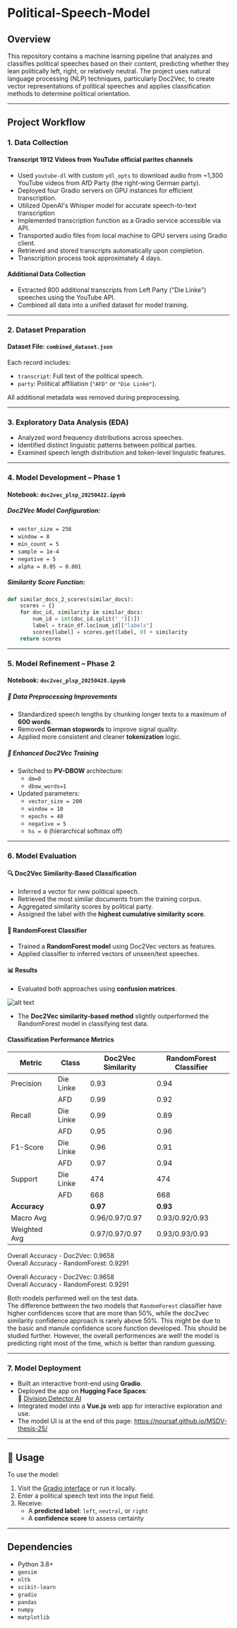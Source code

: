 # Political-Speech-Model

## Overview

This repository contains a machine learning pipeline that analyzes and classifies political speeches based on their content, predicting whether they lean politically left, right, or relatively neutral. The project uses natural language processing (NLP) techniques, particularly Doc2Vec, to create vector representations of political speeches and applies classification methods to determine political orientation.

---

## Project Workflow

### 1. Data Collection

#### Transcript 1912 Videos from YouTube official parites channels
- Used `youtube-dl` with custom `ydl_opts` to download audio from ~1,300 YouTube videos from AfD Party (the right-wing German party).
- Deployed four Gradio servers on GPU instances for efficient transcription.
- Utilized OpenAI's Whisper model for accurate speech-to-text transcription
- Implemented transcription function as a Gradio service accessible via API.
- Transported audio files from local machine to GPU servers using Gradio client.
- Retrieved and stored transcripts automatically upon completion.
- Transcription process took approximately 4 days.

#### Additional Data Collection
- Extracted 800 additional transcripts from Left Party ("Die Linke") speeches using the YouTube API.
- Combined all data into a unified dataset for model training.

---

### 2. Dataset Preparation

#### Dataset File: `combined_dataset.json`
Each record includes:
- `transcript`: Full text of the political speech.
- `party`: Political affiliation (`"AFD"` or `"Die Linke"`).

All additional metadata was removed during preprocessing.

---

### 3. Exploratory Data Analysis (EDA)

- Analyzed word frequency distributions across speeches.
- Identified distinct linguistic patterns between political parties.
- Examined speech length distribution and token-level linguistic features.

---

### 4. Model Development – Phase 1

#### Notebook: `doc2vec_plsp_20250422.ipynb`

##### Doc2Vec Model Configuration:
- `vector_size = 256`
- `window = 8`
- `min_count = 5`
- `sample = 1e-4`
- `negative = 5`
- `alpha = 0.05 → 0.001`

##### Similarity Score Function:

```python
def similar_docs_2_scores(similar_docs):
    scores = {}
    for doc_id, similarity in similar_docs:
        num_id = int(doc_id.split("_")[1])
        label = train_df.loc[num_id]["labels"]
        scores[label] = scores.get(label, 0) + similarity
    return scores
```
---

### 5. Model Refinement – Phase 2

#### Notebook: `doc2vec_plsp_20250428.ipynb`

##### 🔧 Data Preprocessing Improvements
- Standardized speech lengths by chunking longer texts to a maximum of **600 words**.
- Removed **German stopwords** to improve signal quality.
- Applied more consistent and cleaner **tokenization** logic.

##### 🧠 Enhanced Doc2Vec Training
- Switched to **PV-DBOW** architecture:
  - `dm=0`
  - `dbow_words=1`
- Updated parameters:
  - `vector_size = 200`
  - `window = 10`
  - `epochs = 40`
  - `negative = 5`
  - `hs = 0` (hierarchical softmax off)

---

### 6. Model Evaluation

#### 🔍 Doc2Vec Similarity-Based Classification
- Inferred a vector for new political speech.
- Retrieved the most similar documents from the training corpus.
- Aggregated similarity scores by political party.
- Assigned the label with the **highest cumulative similarity score**.

#### 🌲 RandomForest Classifier
- Trained a **RandomForest model** using Doc2Vec vectors as features.
- Applied classifier to inferred vectors of unseen/test speeches.

#### 📊 Results
- Evaluated both approaches using **confusion matrices**.

![alt text](plots/models_comparison.png)


- The **Doc2Vec similarity-based method** slightly outperformed the RandomForest model in classifying test data.

#### Classification Performance Metrics

| Metric | Class | Doc2Vec Similarity | RandomForest Classifier |
|--------|-------|-------------------|------------------------|
| Precision | Die Linke | 0.93 | 0.94 |
|  | AFD | 0.99 | 0.92 |
| Recall | Die Linke | 0.99 | 0.89 |
|  | AFD | 0.95 | 0.96 |
| F1-Score | Die Linke | 0.96 | 0.91 |
|  | AFD | 0.97 | 0.94 |
| Support | Die Linke | 474 | 474 |
|  | AFD | 668 | 668 |
| **Accuracy** |  | **0.97** | **0.93** |
| Macro Avg | | 0.96/0.97/0.97 | 0.93/0.92/0.93 |
| Weighted Avg | | 0.97/0.97/0.97 | 0.93/0.93/0.93 |

Overall Accuracy - Doc2Vec: 0.9658 <br>
Overall Accuracy - RandomForest: 0.9291


Overall Accuracy - Doc2Vec: 0.9658 <br>
Overall Accuracy - RandomForest: 0.9291

Both models performed well on the test data. <br>
The difference bettween the two models that `RandomForest` classifier have higher confidences score that are more than 50%, while the doc2vec similarity confidence approach is rarely above 50%. This might be due to the basic and manule confidence score function developed. This should be studied further. However, the overall performences are well! the model is predicting right most of the time, which is better than random guessing.

---

### 7. Model Deployment

- Built an interactive front-end using **Gradio**.
- Deployed the app on **Hugging Face Spaces**:  
  🔗 [Division Detector AI](https://huggingface.co/spaces/NourSafadi95/right-detector-ai)
- Integrated model into a **Vue.js** web app for interactive exploration and use.
- The model UI is at the end of this page: https://noursaf.github.io/MSDV-thesis-25/ 
---

## 🚀 Usage

To use the model:

1. Visit the [Gradio interface](https://huggingface.co/spaces/NourSafadi95/right-detector-ai) or run it locally.
2. Enter a political speech text into the input field.
3. Receive:
   - A **predicted label**: `left`, `neutral`, or `right`
   - A **confidence score** to assess certainty

---

## Dependencies

- Python 3.8+
- `gensim`
- `nltk`
- `scikit-learn`
- `gradio`
- `pandas`
- `numpy`
- `matplotlib`

